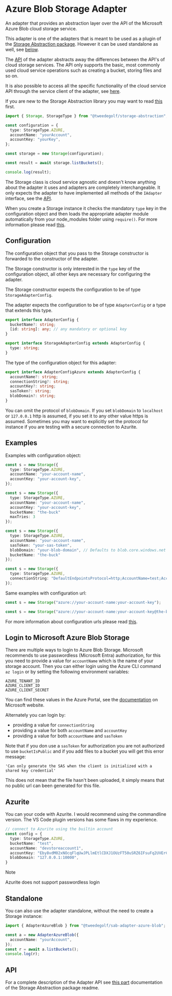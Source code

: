 # Azure Blob Storage Adapter

An adapter that provides an abstraction layer over the API of the Microsoft Azure Blob cloud storage service.

This adapter is one of the adapters that is meant to be used as a plugin of the [Storage Abstraction package](https://www.npmjs.com/package/@tweedegolf/storage-abstraction). However it can be used standalone as well, see [below](#standalone).

The [API](https://github.com/tweedegolf/storage-abstraction/tree/master?tab=readme-ov-file#adapter-api) of the adapter abstracts away the differences between the API's of cloud storage services. The API only supports the basic, most commonly used cloud service operations such as creating a bucket, storing files and so on.

It is also possible to access all the specific functionality of the cloud service API through the service client of the adapter, see [here](https://github.com/tweedegolf/storage-abstraction/tree/master?tab=readme-ov-file#getserviceclient).

If you are new to the Storage Abstraction library you may want to read [this](https://github.com/tweedegolf/storage-abstraction/blob/master/README.md#how-it-works) first.

```typescript
import { Storage, StorageType } from "@tweedegolf/storage-abstraction";

const configuration = {
  type: StorageType.AZURE,
  accountName: "yourAccount",
  accountKey: "yourKey",
};

const storage = new Storage(configuration);

const result = await storage.listBuckets();

console.log(result);
```

The Storage class is cloud service agnostic and doesn't know anything about the adapter it uses and adapters are completely interchangeable. It only expects the adapter to have implemented all methods of the `IAdapter` interface, see the [API](https://github.com/tweedegolf/storage-abstraction/blob/master/README.md#adapter-api).

When you create a Storage instance it checks the mandatory `type` key in the configuration object and then loads the appropriate adapter module automatically from your node_modules folder using `require()`. For more information please read [this](https://github.com/tweedegolf/storage-abstraction/blob/master/README.md#register-your-adapter).

## Configuration

The configuration object that you pass to the Storage constructor is forwarded to the constructor of the adapter.

The Storage constructor is only interested in the `type` key of the configuration object, all other keys are necessary for configuring the adapter.

The Storage constructor expects the configuration to be of type `StorageAdapterConfig`.

The adapter expects the configuration to be of type `AdapterConfig` or a type that extends this type.

```typescript
export interface AdapterConfig {
  bucketName?: string;
  [id: string]: any; // any mandatory or optional key
}

export interface StorageAdapterConfig extends AdapterConfig {
  type: string;
}
```

The type of the configuration object for this adapter:

```typescript
export interface AdapterConfigAzure extends AdapterConfig {
  accountName?: string;
  connectionString?: string;
  accountKey?: string;
  sasToken?: string;
  blobDomain?: string;
}
```

You can omit the protocol of `blobDomain`. If you set `blobDomain` to `localhost` or `127.0.0.1` http is assumed, if you set it to any other value https is assumed. Sometimes you may want to explicitly set the protocol for instance if you are testing with a secure connection to Azurite.

## Examples

Examples with configuration object:

```typescript
const s = new Storage({
  type: StorageType.AZURE,
  accountName: "your-account-name",
  accountKey: "your-account-key",
});

const s = new Storage({
  type: StorageType.AZURE,
  accountName: "your-account-name",
  accountKey: "your-account-key",
  bucketName: "the-buck"
  maxTries: 3
});

const s = new Storage({
  type: StorageType.AZURE,
  accountName: "your-account-name",
  sasToken: "your-sas-token",
  blobDomain: "your-blob-domain", // Defaults to blob.core.windows.net
  bucketName: "the-buck"
});

const s = new Storage({
  type: StorageType.AZURE,
  connectionString: "DefaultEndpointsProtocol=http;AccountName=test;AccountKey=test;BlobEndpoint=http://127.0.0.1:10000/test"
});
```

Same examples with configuration url:

```typescript
const s = new Storage("azure://your-account-name:your-account-key");

const s = new Storage("azure://your-account-name:your-account-key@the-buck?maxTries=3");
```

For more information about configuration urls please read [this](https://github.com/tweedegolf/storage-abstraction/blob/master/README.md#configuration-url).

## Login to Microsoft Azure Blob Storage

There are multiple ways to login to Azure Blob Storage. Microsoft recommends to use passwordless (Microsoft Entra) authorization, for this you need to provide a value for `accountName` which is the name of your storage account. Then you can either login using the Azure CLI command `az login` or by setting the following environment variables:

```shell
AZURE_TENANT_ID
AZURE_CLIENT_ID
AZURE_CLIENT_SECRET

```

You can find these values in the Azure Portal, see the [documentation](https://learn.microsoft.com/en-us/azure/developer/javascript/sdk/authentication/local-development-environment-developer-account?tabs=azure-portal%2Csign-in-azure-powershell) on Microsoft website.

Alternately you can login by:

- providing a value for `connectionString`
- providing a value for both `accountName` and `accountKey`
- providing a value for both `accountName` and `sasToken`

Note that if you don use a `sasToken` for authorization you are not authorized to use `bucketIsPublic` and if you add files to a bucket you will get this error message:

`'Can only generate the SAS when the client is initialized with a shared key credential'`

This does not mean that the file hasn't been uploaded, it simply means that no public url can been generated for this file.

## Azurite

You can your code with Azurite. I would recommend using the commandline version. The VS Code plugin versions has some flaws in my experience. 

```typescript
// connect to Azurite using the builtin account
const config = {
  type: StorageType.AZURE,
  bucketName: "test",
  accountName: "devstoreaccount1",
  accountKey: "Eby8vdM02xNOcqFlqUwJPLlmEtlCDXJ1OUzFT50uSRZ6IFsuFq2UVErCz4I6tq/K1SZFPTOtr/KBHBeksoGMGw==",
  blobDomain: "127.0.0.1:10000",
}
```
> [!NOTE]
> Azurite does not support passwordless login

## Standalone

You can also use the adapter standalone, without the need to create a Storage instance:

```typescript
import { AdapterAzureBlob } from "@tweedegolf/sab-adapter-azure-blob";

const a = new AdapterAzureBlob({
  accountName: "yourAccount",
});
const r = await a.listBuckets();
console.log(r);
```

## API

For a complete description of the Adapter API see [this part](https://github.com/tweedegolf/storage-abstraction/blob/master/README.md#adapter-api) documentation of the Storage Abstraction package readme.
